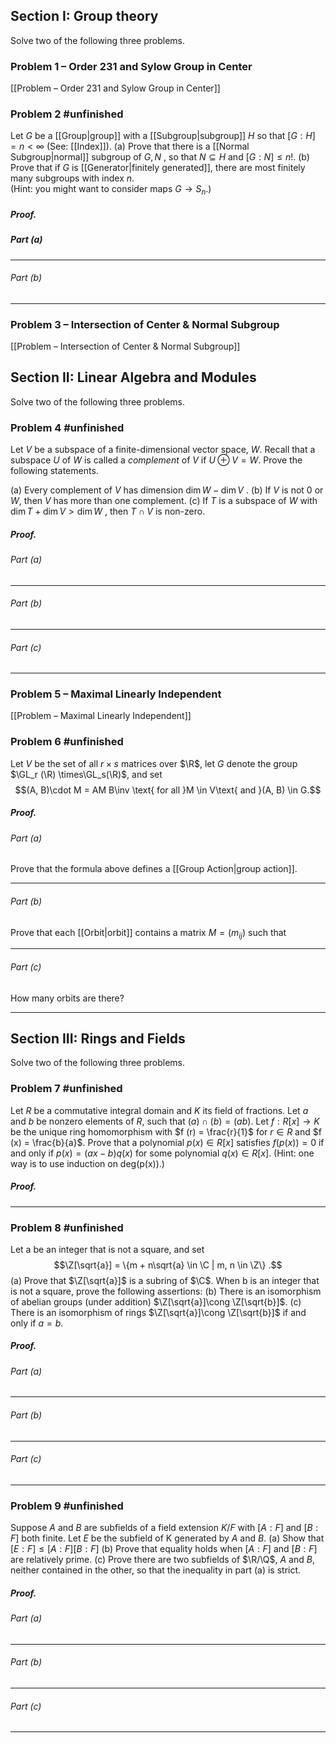 ## Section I: Group theory
Solve two of the following three problems.  

### Problem 1 – Order 231 and Sylow Group in Center
[[Problem – Order 231 and Sylow Group in Center]]
### Problem 2 #unfinished
Let $G$ be a [[Group|group]] with a [[Subgroup|subgroup]] $H$ so that $[G : H] = n < \infty$ (See: [[Index]]).
(a) Prove that there is a [[Normal Subgroup|normal]] subgroup of $G, N$ , so that $N\subseteq H$ and $[G : N ] \leq n!.$
(b) Prove that if $G$ is [[Generator|finitely generated]], there are most finitely many subgroups with index $n$.  
(Hint: you might want to consider maps $G\to S_n$.)

##### *Proof.*
##### Part (a)
***
###### Part (b)
***
### Problem 3 – Intersection of Center & Normal Subgroup
[[Problem – Intersection of Center & Normal Subgroup]]
## Section II: Linear Algebra and Modules
Solve two of the following three problems.  
### Problem 4 #unfinished
Let $V$ be a subspace of a finite-dimensional vector space, $W$. Recall that a subspace $U$ of $W$ is called a *complement* of $V$ if $U\oplus V = W$.
Prove the following statements.

(a) Every complement of $V$ has dimension $\dim W-\dim V$ .
(b) If $V$ is not $0$ or $W$, then $V$ has more than one complement.
(c) If $T$ is a subspace of $W$ with $\dim T + \dim V > \dim W$ , then $T\cap V$ is non-zero.

##### *Proof.*
###### Part (a) 
***
###### Part (b) 
***
###### Part (c) 
***
### Problem 5 – Maximal Linearly Independent
[[Problem – Maximal Linearly Independent]]
### Problem 6 #unfinished
Let $V$ be the set of all $r \times s$ matrices over $\R$, let $G$ denote the group $\GL_r (\R) \times\GL_s(\R)$, and set $$(A, B)\cdot M = AM B\inv \text{ for all }M \in V\text{ and }(A, B) \in G.$$
##### *Proof*.
###### Part (a)
Prove that the formula above defines a [[Group Action|group action]].
***
###### Part (b)
Prove that each [[Orbit|orbit]] contains a matrix $M = (m_{ij})$ such that

***
###### Part (c) 
How many orbits are there?
***
## Section III: Rings and Fields
Solve two of the following three problems.
### Problem 7 #unfinished 
Let $R$ be a commutative integral domain and $K$ its field of fractions. Let $a$ and $b$ be nonzero elements of $R$, such that $(a) \cap(b) = (ab)$. Let $f : R[x] \to K$ be the unique ring homomorphism with $f (r) = \frac{r}{1}$ for $r \in R$ and $f (x) = \frac{b}{a}$. Prove that a polynomial $p(x) \in R[x]$ satisfies $f(p(x))=0$ if and only if $p(x) = (ax - b)q(x)$ for some polynomial $q(x) \in R[x]$. (Hint: one way is to use induction on deg(p(x)).)

##### *Proof*.
***
### Problem 8 #unfinished 
Let a be an integer that is not a square, and set
$$\Z[\sqrt{a}] = \{m + n\sqrt{a} \in \C | m, n \in \Z\} .$$
(a) Prove that $\Z[\sqrt{a}]$ is a subring of $\C$.
When b is an integer that is not a square, prove the following assertions:
(b) There is an isomorphism of abelian groups (under addition) $\Z[\sqrt{a}]\cong \Z[\sqrt{b}]$.
(c) There is an isomorphism of rings $\Z[\sqrt{a}]\cong \Z[\sqrt{b}]$ if and only if $a = b$.

##### *Proof*.
###### Part (a)
***
###### Part (b)
***
###### Part (c) 
***
### Problem 9 #unfinished 
Suppose $A$ and $B$ are subfields of a field extension $K/F$ with $[A : F ]$ and $[B : F ]$ both finite. Let $E$ be the subfield of K generated by $A$ and $B$.
(a) Show that $[E : F ] \leq [A : F ][B : F ]$
(b) Prove that equality holds when $[A : F ]$ and $[B : F ]$ are relatively prime.
(c) Prove there are two subfields of $\R/\Q$, $A$ and $B$, neither contained in the other, so that the inequality in part (a) is strict.

##### *Proof.*
###### Part (a) 
***
###### Part (b) 
***
###### Part (c) 
***